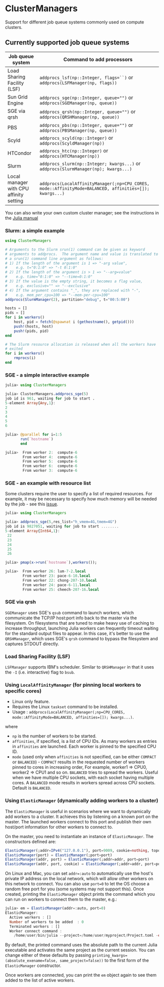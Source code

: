 # ClusterManagers

Support for different job queue systems commonly used on compute clusters.

## Currently supported job queue systems

| Job queue system | Command to add processors |
| ---------------- | ------------------------- |
| Load Sharing Facility (LSF) | `addprocs_lsf(np::Integer, flags=``)` or `addprocs(LSFManager(np, flags))` |
| Sun Grid Engine  | `addprocs_sge(np::Integer, queue="")` or `addprocs(SGEManager(np, queue))` |
| SGE via qrsh | `addprocs_qrsh(np::Integer, queue="")` or `addprocs(QRSHManager(np, queue))` |
| PBS              | `addprocs_pbs(np::Integer, queue="")` or `addprocs(PBSManager(np, queue))` |
| Scyld | `addprocs_scyld(np::Integer)` or `addprocs(ScyldManager(np))` |
| HTCondor | `addprocs_htc(np::Integer)` or `addprocs(HTCManager(np))` |
| Slurm | `addprocs_slurm(np::Integer; kwargs...)` or `addprocs(SlurmManager(np); kwargs...)` |
| Local manager with CPU affinity setting | `addprocs(LocalAffinityManager(;np=CPU_CORES, mode::AffinityMode=BALANCED, affinities=[]); kwargs...)` |

You can also write your own custom cluster manager; see the instructions in the [Julia manual](https://docs.julialang.org/en/latest/manual/parallel-computing/#ClusterManagers-1)

### Slurm: a simple example

```julia
using ClusterManagers

# Arguments to the Slurm srun(1) command can be given as keyword
# arguments to addprocs.  The argument name and value is translated to
# a srun(1) command line argument as follows:
# 1) If the length of the argument is 1 => "-arg value",
#    e.g. t="0:1:0" => "-t 0:1:0"
# 2) If the length of the argument is > 1 => "--arg=value"
#    e.g. time="0:1:0" => "--time=0:1:0"
# 3) If the value is the empty string, it becomes a flag value,
#    e.g. exclusive="" => "--exclusive"
# 4) If the argument contains "_", they are replaced with "-",
#    e.g. mem_per_cpu=100 => "--mem-per-cpu=100"
addprocs(SlurmManager(2), partition="debug", t="00:5:00")

hosts = []
pids = []
for i in workers()
	host, pid = fetch(@spawnat i (gethostname(), getpid()))
	push!(hosts, host)
	push!(pids, pid)
end

# The Slurm resource allocation is released when all the workers have
# exited
for i in workers()
	rmprocs(i)
end
```

### SGE - a simple interactive example

```julia
julia> using ClusterManagers

julia> ClusterManagers.addprocs_sge(5)
job id is 961, waiting for job to start .
5-element Array{Any,1}:
2
3
4
5
6

julia> @parallel for i=1:5
       run(`hostname`)
       end

julia>  From worker 2:  compute-6
        From worker 4:  compute-6
        From worker 5:  compute-6
        From worker 6:  compute-6
        From worker 3:  compute-6
```

### SGE - an example with resource list

Some clusters require the user to specify a list of required resources. For example, it may be necessary to specify how much memory will be needed by the job - see this [issue](https://github.com/JuliaLang/julia/issues/10390).

```julia
julia> using ClusterManagers

julia> addprocs_sge(5,res_list="h_vmem=4G,tmem=4G")
job id is 9827051, waiting for job to start ........
5-element Array{Int64,1}:
 22
 23
 24
 25
 26

julia> pmap(x->run(`hostname`),workers());

julia>  From worker 26: lum-7-2.local
        From worker 23: pace-6-10.local
        From worker 22: chong-207-10.local
        From worker 24: pace-6-11.local
        From worker 25: cheech-207-16.local
```

### SGE via qrsh

`SGEManager` uses SGE's `qsub` command to launch workers, which communicate the
TCP/IP host:port info back to the master via the filesystem.  On filesystems
that are tuned to make heavy use of caching to increase throughput, launching
Julia workers can frequently timeout waiting for the standard output files to appear.
In this case, it's better to use the `QRSHManager`, which uses SGE's `qrsh`
command to bypass the filesystem and captures STDOUT directly.

### Load Sharing Facility (LSF)

`LSFManager` supports IBM's scheduler.  Similar to `QRSHManager` in that it
uses the `-I` (i.e. interactive) flag to `bsub`.

### Using `LocalAffinityManager` (for pinning local workers to specific cores)

- Linux only feature.
- Requires the Linux `taskset` command to be installed.
- Usage : `addprocs(LocalAffinityManager(;np=CPU_CORES, mode::AffinityMode=BALANCED, affinities=[]); kwargs...)`.

where

- `np` is the number of workers to be started.
- `affinities`, if specified, is a list of CPU IDs. As many workers as entries in `affinities` are launched. Each worker is pinned
to the specified CPU ID.
- `mode` (used only when `affinities` is not specified, can be either `COMPACT` or `BALANCED`) - `COMPACT` results in the requested number
of workers pinned to cores in increasing order, For example, worker1 => CPU0, worker2 => CPU1 and so on. `BALANCED` tries to spread
the workers. Useful when we have multiple CPU sockets, with each socket having multiple cores. A `BALANCED` mode results in workers
spread across CPU sockets. Default is `BALANCED`.

### Using `ElasticManager` (dynamically adding workers to a cluster)

The `ElasticManager` is useful in scenarios where we want to dynamically add workers to a cluster.
It achieves this by listening on a known port on the master. The launched workers connect to this
port and publish their own host/port information for other workers to connect to.

On the master, you need to instantiate an instance of `ElasticManager`. The constructors defined are:

```julia
ElasticManager(;addr=IPv4("127.0.0.1"), port=9009, cookie=nothing, topology=:all_to_all, printing_kwargs=())
ElasticManager(port) = ElasticManager(;port=port)
ElasticManager(addr, port) = ElasticManager(;addr=addr, port=port)
ElasticManager(addr, port, cookie) = ElasticManager(;addr=addr, port=port, cookie=cookie)
```

On Linux and Mac, you can set `addr=:auto` to automatically use the host's private IP address on the local network, which will allow other workers on this network to connect. You can also use `port=0` to let the OS choose a random free port for you (some systems may not support this). Once created, printing the `ElasticManager` object prints the command which you can run on workers to connect them to the master, e.g.:

```julia
julia> em = ElasticManager(addr=:auto, port=0)
ElasticManager:
  Active workers : []
  Number of workers to be added  : 0
  Terminated workers : []
  Worker connect command : 
    /home/user/bin/julia --project=/home/user/myproject/Project.toml -e 'using ClusterManagers; ClusterManagers.elastic_worker("4cOSyaYpgSl6BC0C","127.0.1.1",36275)'
```

By default, the printed command uses the absolute path to the current Julia executable and activates the same project as the current session. You can change either of these defaults by passing `printing_kwargs=(absolute_exename=false, same_project=false))` to the first form of the `ElasticManager` constructor. 

Once workers are connected, you can print the `em` object again to see them added to the list of active workers. 
